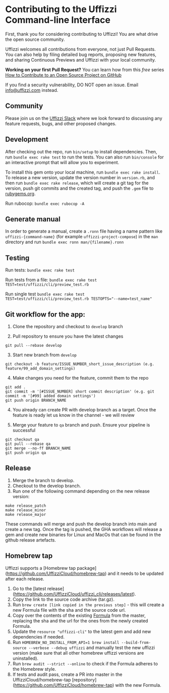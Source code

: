 # Contributing to the Uffizzi Command-line Interface

First, thank you for considering contributing to Uffizzi! You are what drive the open source community.

Uffizzi welcomes all contributions from everyone, not just Pull Requests. You can also help by filing detailed bug reports, proposing new features, and sharing Continuous Previews and Uffizzi with your local community.

**Working on your first Pull Request?** You can learn how from this *free* series [How to Contribute to an Open Source Project on GitHub](https://kcd.im/pull-request)

If you find a security vulnerability, DO NOT open an issue. Email <info@uffizzi.com> instead.

## Community

Please join us on the [Uffizzi Slack](https://join.slack.com/t/uffizzi/shared_invite/zt-ffr4o3x0-J~0yVT6qgFV~wmGm19Ux9A) where we look forward to discussing any feature requests, bugs, and other proposed changes.

## Development

After checking out the repo, run `bin/setup` to install dependencies. Then, run `bundle exec rake test` to run the tests. You can also run `bin/console` for an interactive prompt that will allow you to experiment.

To install this gem onto your local machine, run `bundle exec rake install`. To release a new version, update the version number in `version.rb`, and then run `bundle exec rake release`, which will create a git tag for the version, push git commits and the created tag, and push the `.gem` file to [rubygems.org](https://rubygems.org).

Run rubocop:
`bundle exec rubocop -A`

## Generate manual

In order to generate a manual, create a `.ronn` file having a name pattern like `uffizzi-{command-name}` (for example `uffizzi-project-compose`) in the `man` directory and run `bundle exec ronn man/{filename}.ronn` 

## Testing

Run tests:
`bundle exec rake test`

Run tests from a file:
`bundle exec rake test TEST=test/uffizzi/cli/preview_test.rb`

Run single test
`bundle exec rake test TEST=test/uffizzi/cli/preview_test.rb TESTOPTS="--name=test_name"`

## Git workflow for the app:

1. Clone the repository and checkout to `develop` branch

2. Pull repository to ensure you have the latest changes
```
git pull --rebase develop
```

3. Start new branch from `develop`
```
git checkout -b feature/ISSUE_NUMBER_short_issue_description (e.g. feature/99_add_domain_settings)
```

4. Make changes you need for the feature, commit them to the repo
```
git add .
git commit -m '[#ISSUE_NUMBER] short commit description' (e.g. git commit -m '[#99] added domain settings')
git push origin BRANCH_NAME
```

4. You already can create PR with develop branch as a target. Once the feature is ready let us know in the channel - we will review

5. Merge your feature to `qa` branch and push. Ensure your pipeline is successful
```
git checkout qa
git pull --rebase qa
git merge --no-ff BRANCH_NAME
git push origin qa
```

## Release

1. Merge the branch to develop.
2. Checkout to the develop branch.
3. Run one of the following command depending on the new release version:

```
make release_patch
make release_minor
make release_major
```

These commands will merge and push the develop branch into main and create a new tag.
Once the tag is pushed, the GHA workflows will release a gem and create new binaries for Linux and MacOs that can be found in the github release artefacts.

## Homebrew tap

Uffizzi supports a [Homebrew tap package] (https://github.com/UffizziCloud/homebrew-tap) and it needs to be updated after each release.
1. Go to the [latest release] (https://github.com/UffizziCloud/uffizzi_cli/releases/latest).
2. Copy the link to the source code archive (tar.gz).
3. Run `brew create [link copied in the previous step]` - this will create a new Formula file with the sha and the source code url.
4. Copy over the contents of the existing [Formula](https://github.com/UffizziCloud/homebrew-tap/blob/main/Formula/uffizzi.rb) from the master, replacing the sha and the url for the ones from the newly created Formula.
5. Update the `resource "uffizzi-cli"` to the latest gem and add new dependencies if needed.
6. Run `HOMEBREW_NO_INSTALL_FROM_API=1 brew install --build-from-source --verbose --debug uffizzi` and manually test the new uffizzi version (make sure that all other homebrew uffizzi versions are uninstalled).
7. Run `brew audit --strict --online` to check if the Formula adheres to the Homebrew style.
8. If tests and audit pass, create a PR into master in the UffizziCloud/homebrew-tap [repository] (https://github.com/UffizziCloud/homebrew-tap) with the new Formula.
